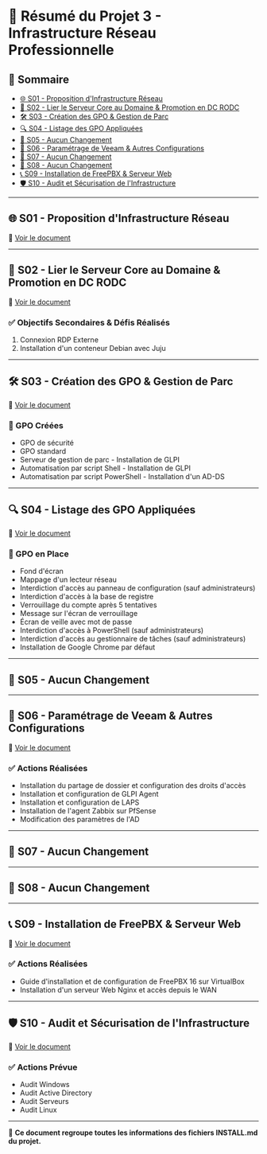 
# 📌 Résumé du Projet 3 - Infrastructure Réseau Professionnelle

## 📖 Sommaire

- [🌐 S01 - Proposition d'Infrastructure Réseau](#-s01---proposition-dinfrastructure-réseau)
- [🏢 S02 - Lier le Serveur Core au Domaine & Promotion en DC RODC](#-s02---lier-le-serveur-core-au-domaine--promotion-en-dc-rodc)
- [🛠 S03 - Création des GPO & Gestion de Parc](#-s03---création-des-gpo--gestion-de-parc)
- [🔍 S04 - Listage des GPO Appliquées](#-s04---listage-des-gpo-appliquées)
- [🚫 S05 - Aucun Changement](#-s05---aucun-changement)
- [🔧 S06 - Paramétrage de Veeam & Autres Configurations](#-s06---paramétrage-de-veeam--autres-configurations)
- [🚫 S07 - Aucun Changement](#-s07---aucun-changement)
- [🚫 S08 - Aucun Changement](#-s08---aucun-changement)
- [📞 S09 - Installation de FreePBX & Serveur Web](#-s09---installation-de-freepbx--serveur-web)
- [🛡 S10 - Audit et Sécurisation de l'Infrastructure](#-s10---audit-et-sécurisation-de-linfrastructure)

---

## 🌐 S01 - Proposition d'Infrastructure Réseau
📌 [Voir le document](https://github.com/WildCodeSchool/TSSR-2411-P3-G1-BillU/blob/main/S01/S01_INSTALL.md)

---

## 🏢 S02 - Lier le Serveur Core au Domaine & Promotion en DC RODC
📌 [Voir le document](https://github.com/WildCodeSchool/TSSR-2411-P3-G1-BillU/blob/main/S02/S02_INSTALL.md)

### ✅ Objectifs Secondaires & Défis Réalisés
1. Connexion RDP Externe
2. Installation d'un conteneur Debian avec Juju

---

## 🛠 S03 - Création des GPO & Gestion de Parc
📌 [Voir le document](https://github.com/WildCodeSchool/TSSR-2411-P3-G1-BillU/blob/main/S03/S03_INSTALL.md)

### 📌 GPO Créées
- GPO de sécurité
- GPO standard
- Serveur de gestion de parc - Installation de GLPI
- Automatisation par script Shell - Installation de GLPI
- Automatisation par script PowerShell - Installation d'un AD-DS

---

## 🔍 S04 - Listage des GPO Appliquées
📌 [Voir le document](https://github.com/WildCodeSchool/TSSR-2411-P3-G1-BillU/blob/main/S04/S05_INSTALL.md)

### 📌 GPO en Place
- Fond d'écran
- Mappage d'un lecteur réseau
- Interdiction d'accès au panneau de configuration (sauf administrateurs)
- Interdiction d'accès à la base de registre
- Verrouillage du compte après 5 tentatives
- Message sur l'écran de verrouillage
- Écran de veille avec mot de passe
- Interdiction d'accès à PowerShell (sauf administrateurs)
- Interdiction d'accès au gestionnaire de tâches (sauf administrateurs)
- Installation de Google Chrome par défaut

---

## 🚫 S05 - Aucun Changement

---

## 🔧 S06 - Paramétrage de Veeam & Autres Configurations
📌 [Voir le document](https://github.com/WildCodeSchool/TSSR-2411-P3-G1-BillU/blob/main/S06/S06_INSTALL.md)

### ✅ Actions Réalisées
- Installation du partage de dossier et configuration des droits d'accès
- Installation et configuration de GLPI Agent
- Installation et configuration de LAPS
- Installation de l'agent Zabbix sur PfSense
- Modification des paramètres de l'AD

---

## 🚫 S07 - Aucun Changement

---

## 🚫 S08 - Aucun Changement

---

## 📞 S09 - Installation de FreePBX & Serveur Web
📌 [Voir le document](https://github.com/WildCodeSchool/TSSR-2411-P3-G1-BillU/blob/main/S09/S09_INSTALL.md)

### ✅ Actions Réalisées
- Guide d'installation et de configuration de FreePBX 16 sur VirtualBox
- Installation d'un serveur Web Nginx et accès depuis le WAN

---

## 🛡 S10 - Audit et Sécurisation de l'Infrastructure
📌 [Voir le document](https://github.com/WildCodeSchool/TSSR-2411-P3-G1-BillU/blob/main/S10/S10_INSTALL.md)

### ✅ Actions Prévue
- Audit Windows
- Audit Active Directory
- Audit Serveurs
- Audit Linux

---

📌 **Ce document regroupe toutes les informations des fichiers INSTALL.md du projet.**
